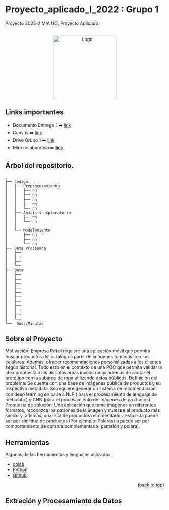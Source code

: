# Proyecto_aplicado_I_2022 : Grupo 1


Proyecto 2022-2 MIA UC, Proyecto Aplicado I

<!-- PROJECT LOGO -->

<br />
<div align="center">
<a href="https://github.com/grojasc/image">
    <img src="H&M-Logo.png" alt="Logo" width="200" height="200">
</a>

<div align="left">




## Links importantes

+ Documento Entrega 1 :arrow_right: [link](https://docs.google.com/document/d/1qmdvPIwWpmXEs139xa1JM7LiTcuNYJGY/edit?usp=sharing&ouid=117878822526478475890&rtpof=true&sd=true)
+ Canvas :arrow_right: [link]( www.cursos.uc.cl)
+ Drive Grupo 1 :arrow_right: [link](https://drive.google.com/drive/folders/1IU_Wac7PDoo8VAM7ajC04ZamQ0TXBAqs?usp=sharing)
+ Miro colaborativo ➡️ [link](https://miro.com/app/board/uXjVO0YbVvA=/)


## Árbol del repositorio.

```
.
├── Código
│   ├── Preprocesamiento
│   │   ├── nn
│   │   ├── nn
│   │   ├── nn
│   │   ├── nn
│   │   └── nn
│   ├── Análisis exploratorio
│   │   ├── nn
│   │   └── nn
│   │
│   └── Modelamiento
│       ├── nn
│       ├── nn
│       └── nn
├── Data Procesada
│   ├── 
│   ├── 
│   ├── 
│   └── 
├── Data
│   ├── 
│   ├── 
│   ├── 
│   ├── 
│   ├──
│   ├── 
│   ├── 
│   ├── 
│   ├── 
│   ├── 
│   └── 
└──  Docs/Minutas

```
 <!-- ABOUT THE PROJECT -->
## Sobre el Proyecto

Motivación: Empresa Retail requiere una aplicación móvil que permita buscar productos del catálogo a partir de imágenes tomadas con sus celulares. Además, ofrecer recomendaciones personalizadas a los clientes según historial. Todo esto en el contexto de una POC que permita validar la idea propuesta a las distintas áreas involucradas además de acotar el prototipo con la subárea de ropa utilizando datos públicos. 
Definición del problema: Se cuenta con una base de imágenes pública de productos y su respectiva metadata. Se requiere generar un sistema de recomendación con deep learning  en base a NLP ( para el procesamiento de  lenguaje de metadata ) y CNN  (para el procesamiento de imágenes de productos). 
Propuesta de solución: Una aplicación que tome imágenes en diferentes formatos, reconozca los patrones de la imagen y muestre el producto más similar y, además, una lista de productos recomendados. Esta lista puede ser por similitud de productos (Por ejemplo: Poleras) o puede ser por comportamiento de compra complementaria (pantalón y polera).
    


## Herramientas

Algunas de las herramientas y lenguajes utilizados:

* [colab](https://colab.research.google.com/)
* [Python](https://python.org/)
* [Github](https://github.com/)


<p align="right">(<a href="#top">back to top</a>)</p>


## Extración y Procesamiento de Datos
 




